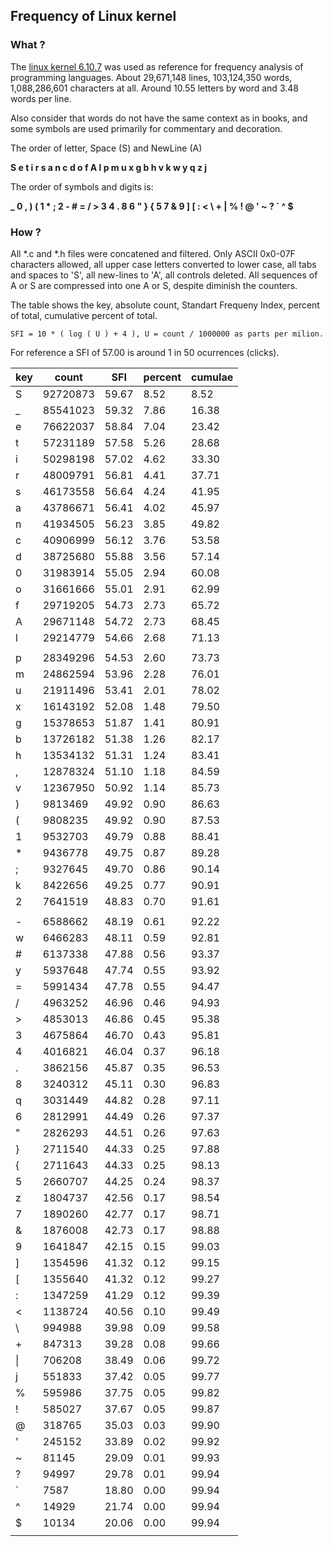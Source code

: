 ## Frequency of Linux kernel

### What ?

The [linux kernel 6.10.7](https://cdn.kernel.org/pub/linux/kernel/v6.x/linux-6.10.7.tar.xz) was used as reference for frequency analysis of programming languages. About 29,671,148 lines, 103,124,350 words, 1,088,286,601 characters at all. Around 10.55 letters by word and 3.48 words per line.

Also consider that words do not have the same context as in books, and some symbols are used primarily for commentary and decoration.

The order of letter, Space (S) and NewLine (A)

**S e t i r s a n c d o f A l p m u x g b h v k w y q z j**

The order of symbols and digits is:

**_ 0 , ) ( 1 * ; 2 - # = / > 3 4 . 8 6 " } { 5 7 & 9 ] [ : < \ + | % ! @ ' ~ ? ` ^ $**

### How ?

All *.c and *.h files were concatened and filtered. Only ASCII 0x0-07F characters allowed, all upper case letters converted to lower case, all tabs and spaces to 'S', all new-lines to 'A', all controls deleted. All sequences of A or S are compressed into one A or S, despite diminish the counters.

The table shows the key, absolute count, Standart Frequeny Index, percent of total, cumulative percent of total. 

    SFI = 10 * ( log ( U ) + 4 ), U = count / 1000000 as parts per milion.
    
For reference a SFI of 57.00 is around 1 in 50 ocurrences (clicks).

| key | count | SFI | percent | cumulae |
| --- | --- | --- | --- | --- |
| S | 92720873 | 59.67 | 8.52 | 8.52 |
| _ | 85541023 | 59.32 | 7.86 | 16.38 |
| e | 76622037 | 58.84 | 7.04 | 23.42 |
| t | 57231189 | 57.58 | 5.26 | 28.68 |
| i | 50298198 | 57.02 | 4.62 | 33.30 |
| r | 48009791 | 56.81 | 4.41 | 37.71 |
| s | 46173558 | 56.64 | 4.24 | 41.95 |
| a | 43786671 | 56.41 | 4.02 | 45.97 |
| n | 41934505 | 56.23 | 3.85 | 49.82 |
| c | 40906999 | 56.12 | 3.76 | 53.58 |
| d | 38725680 | 55.88 | 3.56 | 57.14 |
| 0 | 31983914 | 55.05 | 2.94 | 60.08 |
| o | 31661666 | 55.01 | 2.91 | 62.99 |
| f | 29719205 | 54.73 | 2.73 | 65.72 |
| A | 29671148 | 54.72 | 2.73 | 68.45 |
| l | 29214779 | 54.66 | 2.68 | 71.13 |
| | | | | |
| p | 28349296 | 54.53 | 2.60 | 73.73 |
| m | 24862594 | 53.96 | 2.28 | 76.01 |
| u | 21911496 | 53.41 | 2.01 | 78.02 |
| x | 16143192 | 52.08 | 1.48 | 79.50 |
| g | 15378653 | 51.87 | 1.41 | 80.91 |
| b | 13726182 | 51.38 | 1.26 | 82.17 |
| h | 13534132 | 51.31 | 1.24 | 83.41 |
| , | 12878324 | 51.10 | 1.18 | 84.59 |
| v | 12367950 | 50.92 | 1.14 | 85.73 |
| ) | 9813469 | 49.92 | 0.90 | 86.63 |
| ( | 9808235 | 49.92 | 0.90 | 87.53 |
| 1 | 9532703 | 49.79 | 0.88 | 88.41 |
| * | 9436778 | 49.75 | 0.87 | 89.28 |
| ; | 9327645 | 49.70 | 0.86 | 90.14 |
| k | 8422656 | 49.25 | 0.77 | 90.91 |
| 2 | 7641519 | 48.83 | 0.70 | 91.61 |
| | | | | |
| - | 6588662 | 48.19 | 0.61 | 92.22 |
| w | 6466283 | 48.11 | 0.59 | 92.81 |
| # | 6137338 | 47.88 | 0.56 | 93.37 |
| y | 5937648 | 47.74 | 0.55 | 93.92 |
| = | 5991434 | 47.78 | 0.55 | 94.47 |
| / | 4963252 | 46.96 | 0.46 | 94.93 |
| > | 4853013 | 46.86 | 0.45 | 95.38 |
| 3 | 4675864 | 46.70 | 0.43 | 95.81 |
| 4 | 4016821 | 46.04 | 0.37 | 96.18 |
| . | 3862156 | 45.87 | 0.35 | 96.53 |
| 8 | 3240312 | 45.11 | 0.30 | 96.83 |
| q | 3031449 | 44.82 | 0.28 | 97.11 |
| 6 | 2812991 | 44.49 | 0.26 | 97.37 |
| " | 2826293 | 44.51 | 0.26 | 97.63 |
| } | 2711540 | 44.33 | 0.25 | 97.88 |
| { | 2711643 | 44.33 | 0.25 | 98.13 |
| 5 | 2660707 | 44.25 | 0.24 | 98.37 |
| z | 1804737 | 42.56 | 0.17 | 98.54 |
| 7 | 1890260 | 42.77 | 0.17 | 98.71 |
| & | 1876008 | 42.73 | 0.17 | 98.88 |
| 9 | 1641847 | 42.15 | 0.15 | 99.03 |
| ] | 1354596 | 41.32 | 0.12 | 99.15 |
| [ | 1355640 | 41.32 | 0.12 | 99.27 |
| : | 1347259 | 41.29 | 0.12 | 99.39 |
| < | 1138724 | 40.56 | 0.10 | 99.49 |
| \ | 994988 | 39.98 | 0.09 | 99.58 |
| + | 847313 | 39.28 | 0.08 | 99.66 |
| \| | 706208 | 38.49 | 0.06 | 99.72 |
| j | 551833 | 37.42 | 0.05 | 99.77 |
| % | 595986 | 37.75 | 0.05 | 99.82 |
| ! | 585027 | 37.67 | 0.05 | 99.87 |
| @ | 318765 | 35.03 | 0.03 | 99.90 |
| ' | 245152 | 33.89 | 0.02 | 99.92 |
| ~ | 81145 | 29.09 | 0.01 | 99.93 |
| ? | 94997 | 29.78 | 0.01 | 99.94 |
| ` | 7587 | 18.80 | 0.00 | 99.94 |
| ^ | 14929 | 21.74 | 0.00 | 99.94 |
| $ | 10134 | 20.06 | 0.00 | 99.94 |
| | | | | |

